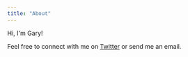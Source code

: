 ```yaml
---
title: "About"
---
```


Hi, I'm Gary!

Feel free to connect with me on [Twitter](https://x.com/garynoww) or send me an email. 